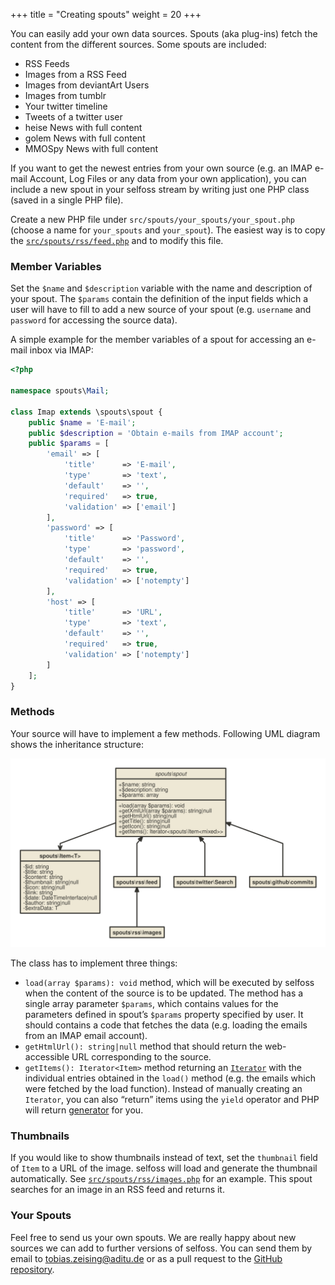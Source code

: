 +++
title = "Creating spouts"
weight = 20
+++

You can easily add your own data sources. Spouts (aka plug-ins) fetch the content from the different sources. Some spouts are included:

* RSS Feeds
* Images from a RSS Feed
* Images from deviantArt Users
* Images from tumblr
* Your twitter timeline
* Tweets of a twitter user
* heise News with full content
* golem News with full content
* MMOSpy News with full content

If you want to get the newest entries from your own source (e.g. an IMAP e-mail Account, Log Files or any data from your own application), you can include a new spout in your selfoss stream by writing just one PHP class (saved in a single PHP file).

Create a new PHP file under `src/spouts/your_spouts/your_spout.php` (choose a name for `your_spouts` and `your_spout`). The easiest way is to copy the [`src/spouts/rss/feed.php`](https://github.com/fossar/selfoss/blob/mastersrc/spouts/rss/feed.php) and to modify this file.

### Member Variables
Set the `$name` and `$description` variable with the name and description of your spout. The `$params` contain the definition of the input fields which a user will have to fill to add a new source of your spout (e.g. `username` and `password` for accessing the source data).

A simple example for the member variables of a spout for accessing an e-mail inbox via IMAP:

```php
<?php

namespace spouts\Mail;

class Imap extends \spouts\spout {
    public $name = 'E-mail';
    public $description = 'Obtain e-mails from IMAP account';
    public $params = [
        'email' => [
            'title'      => 'E-mail',
            'type'       => 'text',
            'default'    => '',
            'required'   => true,
            'validation' => ['email']
        ],
        'password' => [
            'title'      => 'Password',
            'type'       => 'password',
            'default'    => '',
            'required'   => true,
            'validation' => ['notempty']
        ],
        'host' => [
            'title'      => 'URL',
            'type'       => 'text',
            'default'    => '',
            'required'   => true,
            'validation' => ['notempty']
        ]
    ];
}
```

### Methods

Your source will have to implement a few methods. Following UML diagram shows the inheritance structure:

![selfoss source UML diagram](uml.svg)

The class has to implement three things:

* `load(array $params): void` method, which will be executed by selfoss when the content of the source is to be updated. The method has a single array parameter `$params`, which contains values for the parameters defined in spout’s `$params` property specified by user. It should contains a code that fetches the data (e.g. loading the emails from an IMAP email account).
* `getHtmlUrl(): string|null` method that should return the web-accessible URL corresponding to the source.
* `getItems(): Iterator<Item>` method returning an [`Iterator`](https://www.php.net/manual/en/class.iterator.php) with the individual entries obtained in the `load()` method (e.g. the emails which were fetched by the load function). Instead of manually creating an `Iterator`, you can also “return” items using the `yield` operator and PHP will return [generator](https://www.php.net/manual/en/language.generators.overview.php) for you.

### Thumbnails

If you would like to show thumbnails instead of text, set the `thumbnail` field of `Item` to a URL of the image. selfoss will load and generate the thumbnail automatically. See [`src/spouts/rss/images.php`](https://github.com/fossar/selfoss/blob/master/src/spouts/rss/images.php) for an example. This spout searches for an image in an RSS feed and returns it.

### Your Spouts

Feel free to send us your own spouts. We are really happy about new sources we can add to further versions of selfoss. You can send them by email to [tobias.zeising@aditu.de](mailto:tobias.zeising@aditu.de) or as a pull request to the [GitHub repository](https://github.com/fossar/selfoss).
